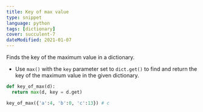```yaml
---
title: Key of max value
type: snippet
language: python
tags: [dictionary]
cover: succulent-7
dateModified: 2021-01-07
---
```


Finds the key of the maximum value in a dictionary.

- Use `max()` with the `key` parameter set to `dict.get()` to find and return the key of the maximum value in the given dictionary.

```py
def key_of_max(d):
  return max(d, key = d.get)

key_of_max({'a':4, 'b':0, 'c':13}) # c
```
